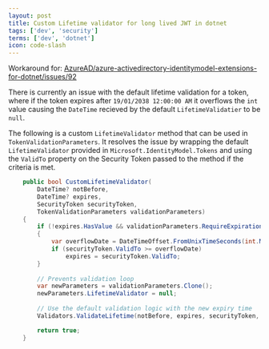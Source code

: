 ```yaml
---
layout: post
title: Custom Lifetime validator for long lived JWT in dotnet
tags: ['dev', 'security']
terms: ['dev', 'dotnet']
icon: code-slash
---
```


Workaround for: [AzureAD/azure-activedirectory-identitymodel-extensions-for-dotnet/issues/92](https://github.com/AzureAD/azure-activedirectory-identitymodel-extensions-for-dotnet/issues/92)

There is currently an issue with the default lifetime validation for a token, where if the token expires after `19/01/2038 12:00:00 AM` it overflows the `int` value causing the `DateTime` recieved by the default `LifetimeValidatier` to be `null`.

The following is a custom `LifetimeValidator` method that can be used in `TokenValidationParameters`. It resolves the issue by wrapping the default `LifetimeValidator` provided in `Microsoft.IdentityModel.Tokens` and using the `ValidTo` property on the Security Token passed to the method if the criteria is met.

```c#
    public bool CustomLifetimeValidator(
        DateTime? notBefore, 
        DateTime? expires, 
        SecurityToken securityToken, 
        TokenValidationParameters validationParameters)
    {
        if (!expires.HasValue && validationParameters.RequireExpirationTime)
        {
            var overflowDate = DateTimeOffset.FromUnixTimeSeconds(int.MaxValue).DateTime;
            if (securityToken.ValidTo >= overflowDate)
                expires = securityToken.ValidTo;
        }
        
        // Prevents validation loop
        var newParameters = validationParameters.Clone();
        newParameters.LifetimeValidator = null;
        
        // Use the default validation logic with the new expiry time
        Validators.ValidateLifetime(notBefore, expires, securityToken, newParameters);

        return true;
    }
```
